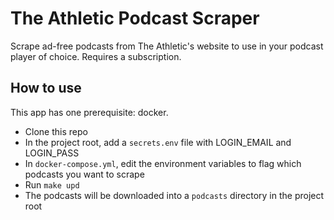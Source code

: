# The Athletic Podcast Scraper

Scrape ad-free podcasts from The Athletic's website to use in your podcast player of choice. Requires a subscription.

## How to use

This app has one prerequisite: docker.

* Clone this repo
* In the project root, add a `secrets.env` file with LOGIN_EMAIL and LOGIN_PASS
* In `docker-compose.yml`, edit the environment variables to flag which podcasts you want to scrape
* Run `make upd`
* The podcasts will be downloaded into a `podcasts` directory in the project root